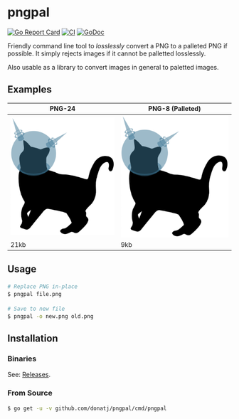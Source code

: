 # pngpal

[![Go Report Card](https://goreportcard.com/badge/github.com/donatj/pngpal)](https://goreportcard.com/report/github.com/donatj/pngpal)
[![CI](https://github.com/donatj/pngpal/actions/workflows/ci.yml/badge.svg)](https://github.com/donatj/pngpal/actions/workflows/ci.yml)
[![GoDoc](https://godoc.org/github.com/donatj/pngpal?status.svg)](https://godoc.org/github.com/donatj/pngpal)

Friendly command line tool to *losslessly* convert a PNG to a palleted PNG
if possible. It simply rejects images if it cannot be palletted losslessly.

Also usable as a library to convert images in general to paletted images.

## Examples

| PNG-24                             | PNG-8 (Palleted)                 | 
|------------------------------------|----------------------------------| 
| ![PNG-24 Cat](examples/cat-24.png) | ![PNG-8 Cat](examples/cat-8.png) | 
| 21kb                               | 9kb                              | 


## Usage

```bash
# Replace PNG in-place
$ pngpal file.png

# Save to new file
$ pngpal -o new.png old.png
```

## Installation

### Binaries

See: [Releases](https://github.com/donatj/pngpal/releases).

### From Source

```bash
$ go get -u -v github.com/donatj/pngpal/cmd/pngpal
```

